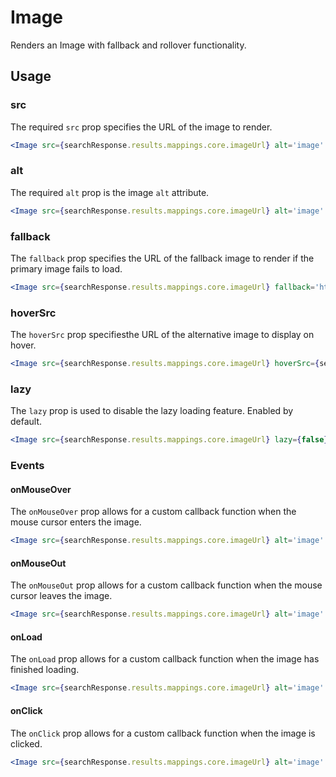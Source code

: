 # Image

Renders an Image with fallback and rollover functionality. 

## Usage

### src
The required `src` prop specifies the URL of the image to render.

```jsx
<Image src={searchResponse.results.mappings.core.imageUrl} alt='image' />
```

### alt
The required `alt` prop is the image `alt` attribute.

```jsx
<Image src={searchResponse.results.mappings.core.imageUrl} alt='image' />
```

### fallback
The `fallback` prop specifies the URL of the fallback image to render if the primary image fails to load.

```jsx
<Image src={searchResponse.results.mappings.core.imageUrl} fallback='https://www.example.com/image.jpg' alt='image' />
```

### hoverSrc
The `hoverSrc` prop specifiesthe URL of the alternative image to display on hover.

```jsx
<Image src={searchResponse.results.mappings.core.imageUrl} hoverSrc={searchResponse.results.mappings.core.hoverImg} alt='image' />
```


### lazy
The `lazy` prop is used to disable the lazy loading feature. Enabled by default. 

```jsx
<Image src={searchResponse.results.mappings.core.imageUrl} lazy={false} alt='image' />
```

### Events

#### onMouseOver
The `onMouseOver` prop allows for a custom callback function when the mouse cursor enters the image.

```jsx
<Image src={searchResponse.results.mappings.core.imageUrl} alt='image' onMouseOver={(e)=>{console.log(e)}} />
```

#### onMouseOut
The `onMouseOut` prop allows for a custom callback function when the mouse cursor leaves the image.

```jsx
<Image src={searchResponse.results.mappings.core.imageUrl} alt='image' onMouseOut={(e)=>{console.log(e)}} />
```

#### onLoad
The `onLoad` prop allows for a custom callback function when the image has finished loading.

```jsx
<Image src={searchResponse.results.mappings.core.imageUrl} alt='image' onLoad={()=>{}} />
```

#### onClick
The `onClick` prop allows for a custom callback function when the image is clicked. 

```jsx
<Image src={searchResponse.results.mappings.core.imageUrl} alt='image' onClick={(e)=>{console.log(e)}} />
```
